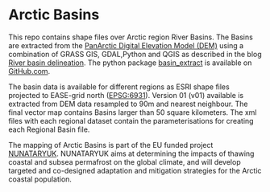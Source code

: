 # Arctic Basins

This repo contains shape files over Arctic region River Basins. The Basins are extracted from
the [PanArctic Digital Elevation Model (DEM)](https://doi.pangaea.de/10.1594/PANGAEA.779748) using 
a combination of GRASS GIS, GDAL,Python and QGIS as described in the blog 
[River basin delineation](https://nunataryuk.github.io). The python package [basin_extract](https://github.com/nunataryuk/basin_extract) 
is available on [GitHub.com](https://github.com). 

The basin data is available for different regions as ESRI shape files projected to EASE-grid 
north ([EPSG:6931](https://epsg.io/6931)). Version 01 (v01) available is extracted from DEM data 
resampled to 90m and nearest neighbour. The final vector map contains Basins larger than 50 square kilometers.
The xml files with each regional dataset contain the parameterisations for creating each Regional Basin file.

The mapping of Arctic Basins is part of the EU funded project [NUNATARYUK](https://nunataryuk.org). 
NUNATARYUK aims at determining the impacts of thawing coastal and subsea permafrost on the global climate, 
and will develop targeted and co-designed adaptation and mitigation strategies for the Arctic coastal population.

